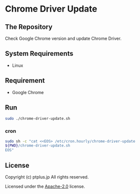 # Chrome Driver Update

## The Repository

Check Google Chrome version and update Chrome Driver.

## System Requirements

- Linux

## Requirement

- Google Chrome

## Run

```sh
sudo ./chrome-driver-update.sh
```

### cron

```sh
sudo sh -c "cat <<EOS> /etc/cron.hourly/chrome-driver-update
${PWD}/chrome-driver-update.sh
EOS"
```

## License

Copyright (c) ptplus.jp All rights reserved.

Licensed under the [Apache-2.0](LICENSE.txt) license.